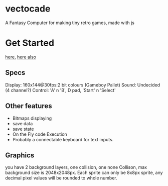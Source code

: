 # vectocade
A Fantasy Computer for making tiny retro games, made with js

# Get Started
[here](https://vectocade.vercel.app/), 
[here also](https://imagineeeinc.github.io/vectocade/)

## Specs
Display: 160x144@30fps:2 bit colours (Gameboy Pallet)
Sound: Undecided (4 channel?)
Control: 'A' n 'B', D pad, 'Start' n 'Select'

## Other features
- Bitmaps displaying
- save data
- save state
- On the Fly code Execution
- Probably a connectable keyboard for text inputs.

## Graphics
you have 2 background layers, one collision, one none Collison, max background size is 2048x2048px.
Each sprite can only be 8x8px sprite, any decimal pixel values will be rounded to whole number.
